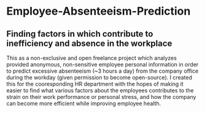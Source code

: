 # Employee-Absenteeism-Prediction
## Finding factors in which contribute to inefficiency and absence in the workplace

This as a non-exclusive and open freelance project which analyzes provided anonymous, non-sensitive employee personal information in order to predict excessive absenteeism (~3 hours a day) from the company office during the workday (given permission to become open-source). I created this for the cooresponding HR department with the hopes of making it easier to find what various factors about the employees contributes to the strain on their work performance or personal stress, and how the company can become more efficient while improving employee health. 

